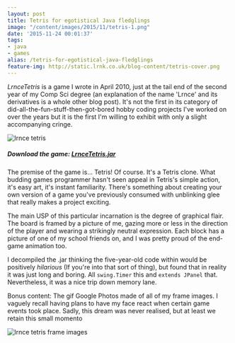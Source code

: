 ```yaml
---
layout: post
title: Tetris for egotistical Java fledglings
image: "/content/images/2015/11/tetris-1.png"
date: '2015-11-24 00:01:37'
tags:
- java
- games
alias: /tetris-for-egotistical-java-fledglings
feature-img: http://static.lrnk.co.uk/blog-content/tetris-cover.png
---
```


*LrnceTetris* is a game I wrote in April 2010, just at the tail end of the second year of my Comp Sci degree (an explanation of the name 'Lrnce' and its derivatives is a whole other blog post). It's not the first in its category of did-all-the-fun-stuff-then-got-bored hobby coding projects I've worked on over the years but it is the first I'm willing to exhibit with only a slight accompanying cringe.

![lrnce tetris](http://static.lrnk.co.uk/blog-content/lrncetetris.gif)

##### Download the game: [LrnceTetris.jar](http://static.lrnk.co.uk/LrnceTetris.jar)
<span class="paragraph-space-forcer"></span>

The premise of the game is... Tetris! Of course. It's a Tetris clone. What budding games programmer hasn't seen appeal in Tetris's simple action, it's easy art, it's instant familiarity. There's something about creating your own version of a game you've previously consumed with unblinking glee that really makes a project exciting.

The main USP of this particular incarnation is the degree of graphical flair. The board is framed by a picture of me, gazing more or less in the direction of the player and wearing a strikingly neutral expression. Each block has a picture of one of my school friends on, and I was pretty proud of the end-game animation too.

I decompiled the .jar thinking the five-year-old code within would be positively *hilarious* (If you're into that sort of thing), but found that in reality it was just long and boring. All `swing.Timer` this and `extends JPanel` that. Nevertheless, it was a nice trip down memory lane.

Bonus content: The gif Google Photos made of all of my frame images. I vaguely recall having plans to have my face react when certain game events took place. Sadly, this dream was never realised, but at least we retain this small momento

![lrnce tetris frame images](http://static.lrnk.co.uk/blog-content/lrnce-tetris-frame-images.gif)
